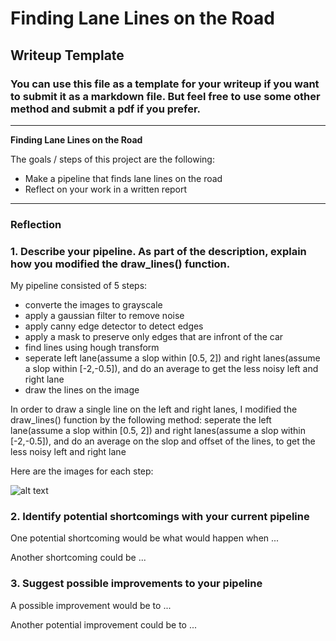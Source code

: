 # **Finding Lane Lines on the Road** 

## Writeup Template

### You can use this file as a template for your writeup if you want to submit it as a markdown file. But feel free to use some other method and submit a pdf if you prefer.

---

**Finding Lane Lines on the Road**

The goals / steps of this project are the following:
* Make a pipeline that finds lane lines on the road
* Reflect on your work in a written report


[//]: # (Image References)

[image1]: ./examples/grayscale.jpg "Grayscale"
---

### Reflection

### 1. Describe your pipeline. As part of the description, explain how you modified the draw_lines() function.

My pipeline consisted of 5 steps:
* converte the images to grayscale
* apply a gaussian filter to remove noise
* apply canny edge detector to detect edges
* apply a mask to preserve only edges that are infront of the car
* find lines using hough transform
* seperate left lane(assume a slop within [0.5, 2]) and right lanes(assume a slop within [-2,-0.5]), and do an average to get the less noisy left and right lane
* draw the lines on the image

In order to draw a single line on the left and right lanes, I modified the draw_lines() function by the following method:
seperate the left lane(assume a slop within [0.5, 2]) and right lanes(assume a slop within [-2,-0.5]), 
and do an average on the slop and offset of the lines, to get the less noisy left and right lane

Here are the images for each step: 

![alt text][image1]

### 2. Identify potential shortcomings with your current pipeline


One potential shortcoming would be what would happen when ... 

Another shortcoming could be ...


### 3. Suggest possible improvements to your pipeline

A possible improvement would be to ...

Another potential improvement could be to ...
